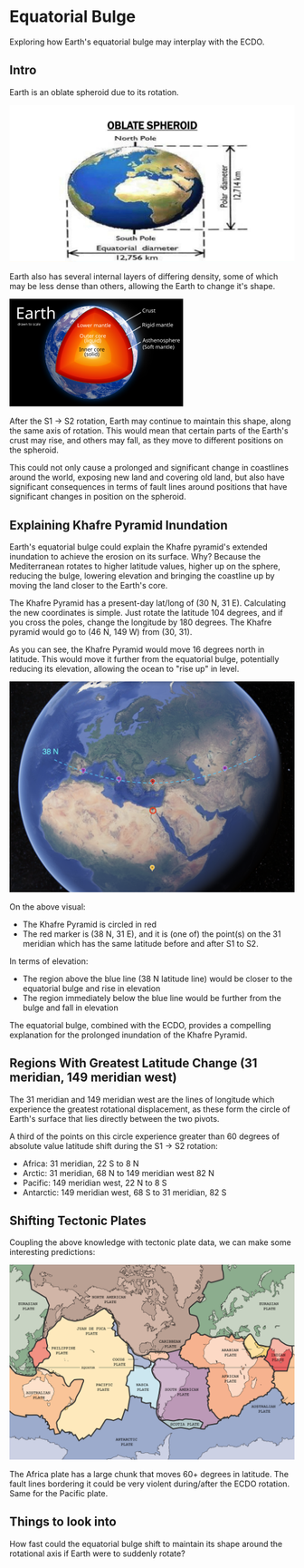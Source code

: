 # Equatorial Bulge

Exploring how Earth's equatorial bulge may interplay with the ECDO.

## Intro

Earth is an oblate spheroid due to its rotation.

![oblate spheroid shape](img/oblate-spheroid.jpg "oblate spheroid")

Earth also has several internal layers of differing density, some of which may be less dense than others, allowing the Earth to change it's shape.

![earth internals](img/earth-internals.png "earth internals")

After the S1 -> S2 rotation, Earth may continue to maintain this shape, along the same axis of rotation. This would mean that certain parts of the Earth's crust may rise, and others may fall, as they move to different positions on the spheroid.

This could not only cause a prolonged and significant change in coastlines around the world, exposing new land and covering old land, but also have significant consequences in terms of fault lines around positions that have significant changes in position on the spheroid.

## Explaining Khafre Pyramid Inundation

Earth's equatorial bulge could explain the Khafre pyramid's extended inundation to achieve the erosion on its surface. Why? Because the Mediterranean rotates to higher latitude values, higher up on the sphere, reducing the bulge, lowering elevation and bringing the coastline up by moving the land closer to the Earth's core.

The Khafre Pyramid has a present-day lat/long of (30 N, 31 E). Calculating the new coordinates is simple. Just rotate the latitude 104 degrees, and if you cross the poles, change the longitude by 180 degrees. The Khafre pyramid would go to (46 N, 149 W) from (30, 31).

As you can see, the Khafre Pyramid would move 16 degrees north in latitude. This would move it further from the equatorial bulge, potentially reducing its elevation, allowing the ocean to "rise up" in level.

![khafre map](img/khafre-elevation-shift.png "khafre elevation shift")

On the above visual:
- The Khafre Pyramid is circled in red
- The red marker is (38 N, 31 E), and it is (one of) the point(s) on the 31 meridian which has the same latitude before and after S1 to S2.

In terms of elevation:
- The region above the blue line (38 N latitude line) would be closer to the equatorial bulge and rise in elevation
- The region immediately below the blue line would be further from the bulge and fall in elevation

The equatorial bulge, combined with the ECDO, provides a compelling explanation for the prolonged inundation of the Khafre Pyramid.

## Regions With Greatest Latitude Change (31 meridian, 149 meridian west)

The 31 meridian and 149 meridian west are the lines of longitude which experience the greatest rotational displacement, as these form the circle of Earth's surface that lies directly between the two pivots.

A third of the points on this circle experience greater than 60 degrees of absolute value latitude shift during the S1 -> S2 rotation:
- Africa: 31 meridian, 22 S to 8 N
- Arctic: 31 meridian, 68 N to 149 meridian west 82 N
- Pacific: 149 meridian west, 22 N to 8 S
- Antarctic: 149 meridian west, 68 S to 31 meridian, 82 S

## Shifting Tectonic Plates

Coupling the above knowledge with tectonic plate data, we can make some interesting predictions:

![tectonic map](img/tectonic-plates.png "tectonic map")

The Africa plate has a large chunk that moves 60+ degrees in latitude. The fault lines bordering it could be very violent during/after the ECDO rotation. Same for the Pacific plate.

## Things to look into

How fast could the equatorial bulge shift to maintain its shape around the rotational axis if Earth were to suddenly rotate?
